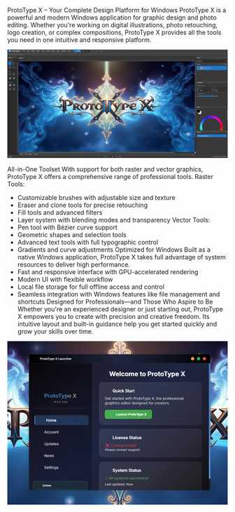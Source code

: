ProtoType X – Your Complete Design Platform for Windows
ProtoType X is a powerful and modern Windows application for graphic design and photo editing. Whether you're working on digital illustrations, photo retouching, logo creation, or complex compositions, ProtoType X provides all the tools you need in one intuitive and responsive platform.

![Alt text](https://github.com/RubiconMedia/ProtoType-X/blob/main/programs.jpg?raw=true)

All-in-One Toolset
With support for both raster and vector graphics, ProtoType X offers a comprehensive range of professional tools.
Raster Tools:
- Customizable brushes with adjustable size and texture
- Eraser and clone tools for precise retouching
- Fill tools and advanced filters
- Layer system with blending modes and transparency
Vector Tools:
- Pen tool with Bézier curve support
- Geometric shapes and selection tools
- Advanced text tools with full typographic control
- Gradients and curve adjustments
Optimized for Windows
Built as a native Windows application, ProtoType X takes full advantage of system resources to deliver high performance.
- Fast and responsive interface with GPU-accelerated rendering
- Modern UI with flexible workflow
- Local file storage for full offline access and control
- Seamless integration with Windows features like file management and shortcuts
Designed for Professionals—and Those Who Aspire to Be
Whether you're an experienced designer or just starting out, ProtoType X empowers you to create with precision and creative freedom. Its intuitive layout and built-in guidance help you get started quickly and grow your skills over time.

![Alt text](https://github.com/RubiconMedia/ProtoType-X/blob/main/Skjermbilde%202025-08-11%20182228.png?raw=true)

